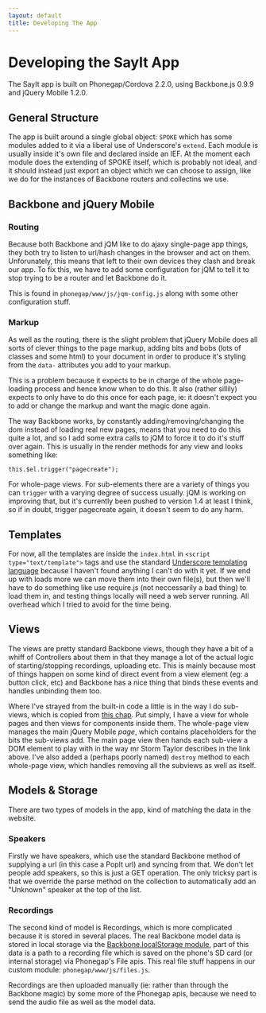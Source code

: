 ```yaml
---
layout: default
title: Developing The App
---
```


Developing the SayIt App
========================
The SayIt app is built on Phonegap/Cordova 2.2.0, using Backbone.js 0.9.9 and jQuery Mobile 1.2.0.

General Structure
-----------------
The app is built around a single global object: `SPOKE` which has some modules added to it via a liberal use of Underscore's `extend`. Each module is usually inside it's own file and declared inside an IEF. At the moment each module does the extending of SPOKE itself, which is probably not ideal, and it should instead just export an object which we can choose to assign, like we do for the instances of Backbone routers and collectins we use.

Backbone and jQuery Mobile
--------------------------
### Routing
Because both Backbone and jQM like to do ajaxy single-page app things, they both try to listen to url/hash changes in the browser and act on them. Unforunately, this means that left to their own devices they clash and break our app. To fix this, we have to add some configuration for jQM to tell it to stop trying to be a router and let Backbone do it.

This is found in `phonegap/www/js/jqm-config.js` along with some other configuration stuff.

### Markup
As well as the routing, there is the slight problem that jQuery Mobile does all sorts of clever things to the page markup, adding bits and bobs (lots of classes and some html) to your document in order to produce it's styling from the `data-` attributes you add to your markup.

This is a problem because it expects to be in charge of the whole page-loading process and hence know when to do this. It also (rather sillily) expects to only have to do this once for each page, ie: it doesn't expect you to add or change the markup and want the magic done again.

The way Backbone works, by constantly adding/removing/changing the dom instead of loading real new pages, means that you need to do this quite a lot, and so I add some extra calls to jQM to force it to do it's stuff over again. This is usually in the render methods for any view and looks something like:

    this.$el.trigger("pagecreate");

For whole-page views. For sub-elements there are a variety of things you can `trigger` with a varying degree of success usually. jQM is working on improving that, but it's currently been pushed to version 1.4 at least I think, so if in doubt, trigger pagecreate again, it doesn't seem to do any harm.

Templates
---------
For now, all the templates are inside the `index.html` in `<script type="text/template">` tags and use the standard [Underscore templating language](http://underscorejs.org/#template) because I haven't found anything I can't do with it yet. If we end up with loads more we can move them into their own file(s), but then we'll have to do something like use require.js (not neccessarily a bad thing) to load them in, and testing things locally will need a web server running. All overhead which I tried to avoid for the time being.

Views
-----
The views are pretty standard Backbone views, though they have a bit of a whiff of Controllers about them in that they manage a lot of the actual logic of starting/stopping recordings, uploading etc. This is mainly because most of things happen on some kind of direct event from a view element (eg: a button click, etc) and Backbone has a nice thing that binds these events and handles unbinding them too.

Where I've strayed from the built-in code a little is in the way I do sub-views, which is copied from [this chap](http://ianstormtaylor.com/rendering-views-in-backbonejs-isnt-always-simple/). Put simply, I have a view for whole pages and then views for components inside them. The whole-page view manages the main jQuery Mobile *page*, which contains placeholders for the bits the sub-views add. The main page view then hands each sub-view a DOM element to play with in the way mr Storm Taylor describes in the link above. I've also added a (perhaps poorly named) `destroy` method to each whole-page view, which handles removing all the subviews as well as itself.

Models & Storage
----------------
There are two types of models in the app, kind of matching the data in the website.

### Speakers
Firstly we have speakers, which use the standard Backbone method of supplying a url (in this case a PopIt url) and syncing from that. We don't let people add speakers, so this is just a GET operation. The only tricksy part is that we override the parse method on the collection to automatically add an "Unknown" speaker at the top of the list.

### Recordings
The second kind of model is Recordings, which is more complicated because it is stored in several places. The real Backbone model data is stored in local storage via the [Backbone.localStorage module](https://github.com/jeromegn/Backbone.localStorage), part of this data is a path to a recording file which is saved on the phone's SD card (or internal storage) via Phonegap's File apis. This real file stuff happens in our custom module: `phonegap/www/js/files.js`.

Recordings are then uploaded manually (ie: rather than through the Backbone magic) by some more of the Phonegap apis, because we need to send the audio file as well as the model data.
